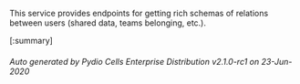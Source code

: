 






This service provides endpoints for getting rich schemas of relations between users (shared data, teams belonging, etc.).

[:summary]

###### Auto generated by Pydio Cells Enterprise Distribution v2.1.0-rc1 on 23-Jun-2020
